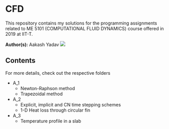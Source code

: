 # CFD

This repository contains my solutions for the programming assignments related to ME 5101 (COMPUTATIONAL FLUID DYNAMICS) course offered in 2019 at IIT-T.

**Author(s):** Aakash Yadav
[![](https://img.shields.io/twitter/follow/nimrobotics.svg?style=social)](https://twitter.com/intent/follow?screen_name=nimrobotics)

## Contents
For more details, check out the respective folders 
- A_1
	- Newton-Raphson method
	- Trapezoidal method
- A_2
	- Explicit, implicit and CN time stepping schemes
	- 1-D Heat loss through circular fin
- A_3
	- Temperature profile in a slab

